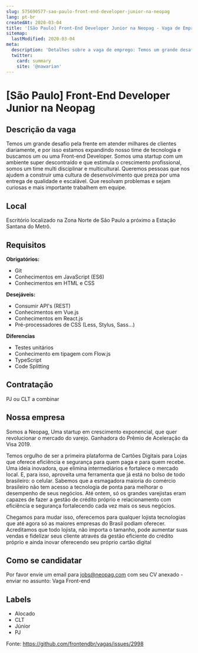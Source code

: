 ```yaml
---
slug: 575690577-sao-paulo-front-end-developer-junior-na-neopag
lang: pt-br
createdAt: 2020-03-04
title: '[São Paulo] Front-End Developer Junior na Neopag - Vaga de Emprego'
sitemap:
  lastModified: 2020-03-04
meta:
  description: 'Detalhes sobre a vaga de emprego: Temos um grande desafio pela frente em atender milhares de clientes diariamente, e por isso estamos expandindo nosso time de tecnologia e buscamos um ou uma Front-end Developer. Somos uma startup com um ambiente super descontraído e que estimula o crescimento profissional, somos um time multi disciplinar e multicultural. Queremos pessoas que nos ajudem a construir uma cultura de desenvolvimento que preza por uma entrega de qualidade e escalável. Que resolvam problemas e sejam curiosas e mais importante trabalhem em equipe.'
  twitter:
    card: summary
    site: '@nawarian'
---
```


# [São Paulo] Front-End Developer Junior na Neopag

## Descrição da vaga

Temos um grande desafio pela frente em atender milhares de clientes diariamente, e por isso
estamos expandindo nosso time de tecnologia e buscamos um ou uma Front-end Developer. Somos uma startup com um ambiente super descontraído e que estimula o crescimento profissional, somos um time multi disciplinar e multicultural. Queremos pessoas que nos ajudem a construir uma cultura de desenvolvimento que preza por uma entrega de qualidade e escalável. Que resolvam problemas e sejam curiosas e mais importante trabalhem em equipe.

## Local

Escritório localizado na Zona Norte de São Paulo a próximo a Estação Santana do Metrô.

## Requisitos

**Obrigatórios:**
- Git
- Conhecimentos em JavaScript (ES6)
- Conhecimentos em HTML e CSS
 
**Desejáveis:**
- Consumir API's (REST)
- Conhecimentos em Vue.js
- Conhecimentos em React.js
- Pré-processadores de CSS (Less, Stylus, Sass...)

**Diferencias**
- Testes unitários 
- Conhecimento em tipagem com Flow.js
- TypeScript
- Code Splitting

## Contratação

PJ ou CLT a combinar

## Nossa empresa

Somos a Neopag, Uma startup em crescimento exponencial, que quer revolucionar o mercado do varejo. Ganhadora do Prêmio de Aceleração da Visa 2019.

Temos orgulho de ser a primeira plataforma de Cartões Digitais para Lojas que oferece eficiência e segurança para quem paga e para quem recebe. Uma ideia inovadora, que elimina intermediários e fortalece o mercado local. E, para isso, aproveita uma ferramenta que já está no bolso de todo brasileiro: o celular. Sabemos que a esmagadora maioria do comércio brasileiro não tem acesso a tecnologia de ponta para melhorar o desempenho de seus negócios. Até ontem, só os grandes varejistas eram capazes de fazer a gestão de crédito próprio e relacionamento com eficiência e segurança fortalecendo cada vez mais os seus negócios. ‍

Chegamos para mudar isso, oferecemos para qualquer lojista tecnologias que até agora só as maiores empresas do Brasil podiam oferecer. ‍ Acreditamos que todo lojista, não importa o tamanho, pode aumentar suas vendas e fidelizar seus cliente através da gestão eficiente do crédito próprio e ainda inovar oferecendo seu próprio cartão digital

## Como se candidatar

Por favor envie um email para jobs@neopag.com com seu CV anexado - enviar no assunto: Vaga Front-end

## Labels

- Alocado
- CLT
- Júnior
- PJ

Fonte: https://github.com/frontendbr/vagas/issues/2998